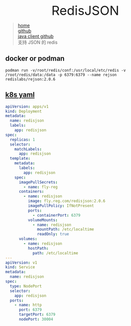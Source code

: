 <div style="text-align: center;font-size: 40px;">RedisJSON</div>

> [home](https://oss.redis.com/redisjson/) \
> [github](https://github.com/RedisJSON/RedisJSON) \
> [java client github](https://github.com/RedisJSON/JRedisJSON) \
> 支持 JSON 的 redis

## docker or podman
```shell
podman run -v/root/redis/conf:/usr/local/etc/redis -v /root/redis/data:/data -p 6379:6379 --name rejson redislabs/rejson:2.0.6
```

## [k8s yaml](../linux/lxc/k8s/rejson.yaml)

```yaml
apiVersion: apps/v1
kind: Deployment
metadata:
  name: redisjson
  labels:
    app: redisjson
spec:
  replicas: 1
  selector:
    matchLabels:
      app: redisjson
  template:
    metadata:
      labels:
        app: redisjson
    spec:
      imagePullSecrets:
        - name: fly-reg
      containers:
        - name: redisjson
          image: fly.reg.com/redisjson:2.0.6
          imagePullPolicy: IfNotPresent
          ports:
            - containerPort: 6379
          volumeMounts:
            - name: redisjson
              mountPath: /etc/localtime
              readOnly: true
      volumes:
        - name: redisjson
          hostPath:
            path: /etc/localtime
---
apiVersion: v1
kind: Service
metadata:
  name: redisjson
spec:
  type: NodePort
  selector:
    app: redisjson
  ports:
    - name: http
      port: 6379
      targetPort: 6379
      nodePort: 30004
```